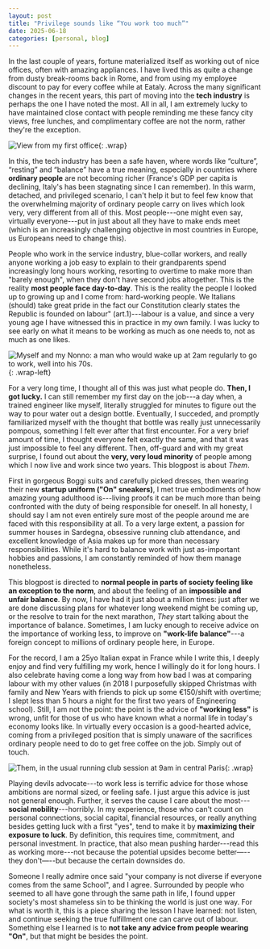 ```yaml
---
layout: post
title: "Privilege sounds like “You work too much”"
date: 2025-06-18
categories: [personal, blog]
---
```

In the last couple of years, fortune materialized itself as working out of nice offices, often with amazing appliances. I have lived this as quite a change from dusty break-rooms back in Rome, and from using my employee discount to pay for every coffee while at Eataly. 
Across the many significant changes in the recent years, this part of moving into the **tech industry** is perhaps the one I have noted the most. 
All in all, I am extremely lucky to have maintained close contact with people reminding me these fancy city views, free lunches, and complimentary coffee are not the norm, rather they're the exception.

![View from my first office](/assets/img/blogposts/milan.png){: .wrap}

In this, the tech industry has been a safe haven, where words like “culture”, “resting” and “balance” have a true meaning, especially in countries where **ordinary people** are not becoming richer (France's GDP per capita is declining, Italy's has been stagnating since I can remember). 
In this warm, detached, and privileged scenario, I can't help it but to feel few know that the overwhelming majority of ordinary people carry on lives which look very, very different from all of this. 
Most people---one might even say, virtually everyone---put in just about all they have to make ends meet (which is an increasingly challenging objective in most countries in Europe, us Europeans need to change this).

People who work in the service industry, blue-collar workers, and really anyone working a job easy to explain to their grandparents spend increasingly long hours working, resorting to overtime to make more than "barely enough", when they don't have second jobs altogether.
This is the reality **most people face day-to-day**. This is the reality the people I looked up to growing up and I come from: hard-working people. 
We Italians (should) take great pride in the fact our Constitution clearly states the Republic is founded on labour" (art.1)---labour is a value, and since a very young age I have witnessed this in practice in my own family. 
I was lucky to see early on what it means to be working as much as one needs to, not as much as one likes.

![Myself and my Nonno: a man who would wake up at 2am regularly to go to work, well into his 70s.](/assets/img/blogposts/meandnonno.png){: .wrap-left}

For a very long time, I thought all of this was just what people do. **Then, I got lucky.**  I can still remember my first day on the job---a day when, a trained engineer like myself, literally struggled for minutes to figure out the way to pour water out a design bottle. Eventually, I succeded, and promptly familiarized myself with the thought that bottle was really just unnecessarily pompous, something I felt ever after that first encounter. 
For a very brief amount of time, I thought everyone felt exactly the same, and that it was just impossible to feel any different. 
Then, off-guard and with my great surprise, I found out about the **very, very loud minority** of people among which I now live and work since two years. This blogpost is about *Them*.

First in gorgeous Boggi suits and carefully picked dresses, then wearing their new **startup uniform ("On" sneakers)**, I met true embodiments of how amazing young adulthood is---living proofs it can be much more than being confronted with the duty of being responsible for oneself.
In all honesty, I should say I am not even entirely sure most of the people around me are faced with this responsibility at all.
To a very large extent, a passion for summer houses in Sardegna, obsessive running club attendance, and excellent knowledge of Asia makes up for more than necessary responsibilities.
While it's hard to balance work with just as-important hobbies and passions, I am constantly reminded of how them manage nonetheless.

This blogpost is directed to **normal people in parts of society feeling like an exception to the norm**, and about the feeling of an **impossible and unfair balance**.
By now, I have had it just about a million times: just after we are done discussing plans for whatever long weekend might be coming up, or the resolve to train for the next marathon, *They* start talking about the importance of balance. Sometimes, I am lucky enough to receive advice on the importance of working less, to improve on **"work-life balance"**---a foreign concept to millions of ordinary people here, in Europe.

For the record, I am a 25yo Italian expat in France while I write this, I deeply enjoy and find very fulfilling my work, hence I willingly do it for long hours. 
I also celebrate having come a long way from how bad I was at comparing labour with my other values (in 2018 I purposefully skipped Christmas with family and New Years with friends to pick up some €150/shift with overtime; I slept less than 5 hours a night for the first two years of Engineering school). 
Still, I am not the point: the point is the advice of **"working less"** is wrong, unfit for those of us who have known what a normal life in today's economy looks like. 
In virtually every occasion is a good-hearted advice, coming from a privileged position that is simply unaware of the sacrifices ordinary people need to do to get free coffee on the job. Simply out of touch.

![*Them*, in the usual running club session at 9am in central Paris](/assets/img/blogposts/runningclub.png){: .wrap}

Playing devils advocate---to work less is terrific advice for those whose ambitions are normal sized, or feeling safe. I just argue this advice is just not general enough. 
Further, it serves the cause I care about the most---**social mobility**---horribly. 
In my experience, those who can't count on personal connections, social capital, financial resources, or really anything besides getting luck with a first "yes", tend to make it by **maximizing their exposure to luck**. By definition, this requires time, commitment, and personal investment.
In practice, that also mean pushing harder---read this as working more---not because the potential upsides become better—--they don't—--but because the certain downsides do.

Someone I really admire once said "your company is not diverse if everyone comes from the same School", and I agree. 
Surrounded by people who seemed to all have gone through the same path in life, I found upper society's most shameless sin to be thinking the world is just one way. 
For what is worth it, this is a piece sharing the lesson I have learned: not listen, and continue seeking the true fulfillment one can carve out of labour.
Something else I learned is to **not take any advice from people wearing "On"**, but that might be besides the point.